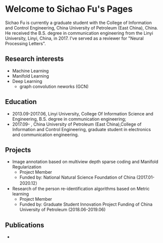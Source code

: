 # Welcome to Sichao Fu's Pages
Sichao Fu is currently a graduate student with the College of Information and Control Engineering, China University of Petroleum (East China), China. He received the B.S. degree in communication engineering from the Linyi University, Linyi, China, in 2017. I've served as a reviewer for "Neural Processing Letters".

## Research interests
* Machine Learning
* Manifold Learning
* Deep Learning
    * graph convolution neworks (GCN)
    
## Education
* 2013.09-2017.06, Linyi University, College Of Information Science and Engineering, B.S. degree in communication engineering;
* 2017.09-       , China University of Petroleum (East China),College of Information and Control Engineering, graduate student in electronics and communication engineering.

## Projects
* Image annotation based on multiview depth sparse coding and Manifold Regularization
   * Project Member
   * Funded by: National Natural Science Foundation of China (2017.01-2020.12）
* Research of the person re-identification algorithms based on Metric learning
   * Project Member
   * Funded by: Graduate Student Innovation Project Funding of China University of Petroleum (2018.06-2019.06)

## Publications
* 

